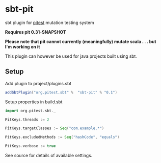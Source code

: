 sbt-pit
=======

sbt plugin for [pitest](http://pitest.org) mutation testing system

**Requires pit 0.31-SNAPSHOT**

**Please note that pit cannot currently (meaningfully) mutate scala . . . but I'm working on it**

This plugin can however be used for java projects built using sbt.
 
## Setup

Add plugin to project/plugins.sbt

``` scala
addSbtPlugin("org.pitest.sbt" %  "sbt-pit" % "0.1")
```

Setup properties in build.sbt

``` scala
import org.pitest.sbt._

PitKeys.threads := 2

PitKeys.targetClasses := Seq("com.example.*")

PitKeys.excludedMethods := Seq("hashCode", "equals")

PitKeys.verbose := true
```

See source for details of available settings.



